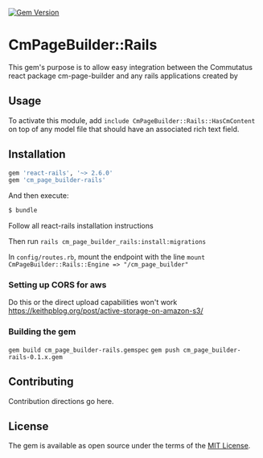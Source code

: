 [![Gem Version](https://badge.fury.io/rb/cm_page_builder-rails.svg)](https://badge.fury.io/rb/cm_page_builder-rails)

# CmPageBuilder::Rails
This gem's purpose is to allow easy integration between the Commutatus react package cm-page-builder and any rails applications created by

## Usage
To activate this module, add `include CmPageBuilder::Rails::HasCmContent` on top of any model file that should have an associated rich text field.

## Installation


```ruby
gem 'react-rails', '~> 2.6.0'
gem 'cm_page_builder-rails'
```

And then execute:
```bash
$ bundle
```

Follow all react-rails installation instructions

Then run `rails cm_page_builder_rails:install:migrations`

In `config/routes.rb`, mount the endpoint with the line `mount CmPageBuilder::Rails::Engine => "/cm_page_builder"`

### Setting up CORS for aws
Do this or the direct upload capabilities won't work
https://keithpblog.org/post/active-storage-on-amazon-s3/

### Building the gem
`gem build cm_page_builder-rails.gemspec`
`gem push cm_page_builder-rails-0.1.x.gem`

## Contributing
Contribution directions go here.

## License
The gem is available as open source under the terms of the [MIT License](https://opensource.org/licenses/MIT).
